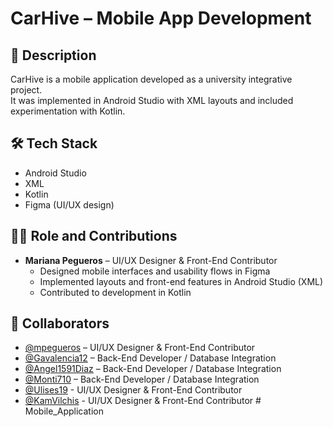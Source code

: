 # CarHive – Mobile App Development

## 📌 Description
CarHive is a mobile application developed as a university integrative project.  
It was implemented in Android Studio with XML layouts and included experimentation with Kotlin.  

## 🛠️ Tech Stack
- Android Studio  
- XML  
- Kotlin  
- Figma (UI/UX design)  

## 👩‍💻 Role and Contributions
- **Mariana Pegueros** – UI/UX Designer & Front-End Contributor  
  - Designed mobile interfaces and usability flows in Figma  
  - Implemented layouts and front-end features in Android Studio (XML)  
  - Contributed to development in Kotlin  

## 🤝 Collaborators
- [@mpegueros](https://github.com/mpegueros) – UI/UX Designer & Front-End Contributor 
- [@Gavalencia12](https://github.com/Gavalencia12) – Back-End Developer / Database Integration  
- [@Angel1591Diaz](https://github.com/Angel591Diaz) – Back-End Developer / Database Integration  
- [@Monti710](https://github.com/Monti710) – Back-End Developer / Database Integration  
- [@Ulises19](https://github.com/Uli19) - UI/UX Designer & Front-End Contributor 
- [@KamVilchis](https://github.com/KamVilchis) - UI/UX Designer & Front-End Contributor # Mobile_Application
